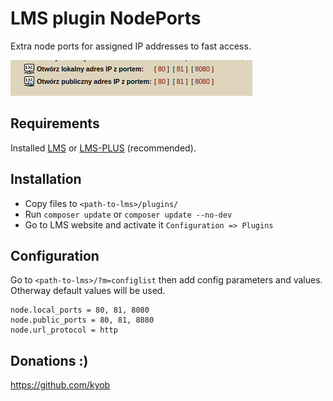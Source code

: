 # LMS plugin NodePorts

Extra node ports for assigned IP addresses to fast access.

![](lms-plugin-node-ports.png?raw=true)

## Requirements

Installed [LMS](https://lms.org.pl/) or [LMS-PLUS](https://lms-plus.org) (recommended).

## Installation

* Copy files to `<path-to-lms>/plugins/`
* Run `composer update` or `composer update --no-dev`
* Go to LMS website and activate it `Configuration => Plugins`

## Configuration

Go to `<path-to-lms>/?m=configlist` then add config parameters and values. Otherway default values will be used.

```
node.local_ports = 80, 81, 8080
node.public_ports = 80, 81, 8080
node.url_protocol = http
```

## Donations :)
https://github.com/kyob
